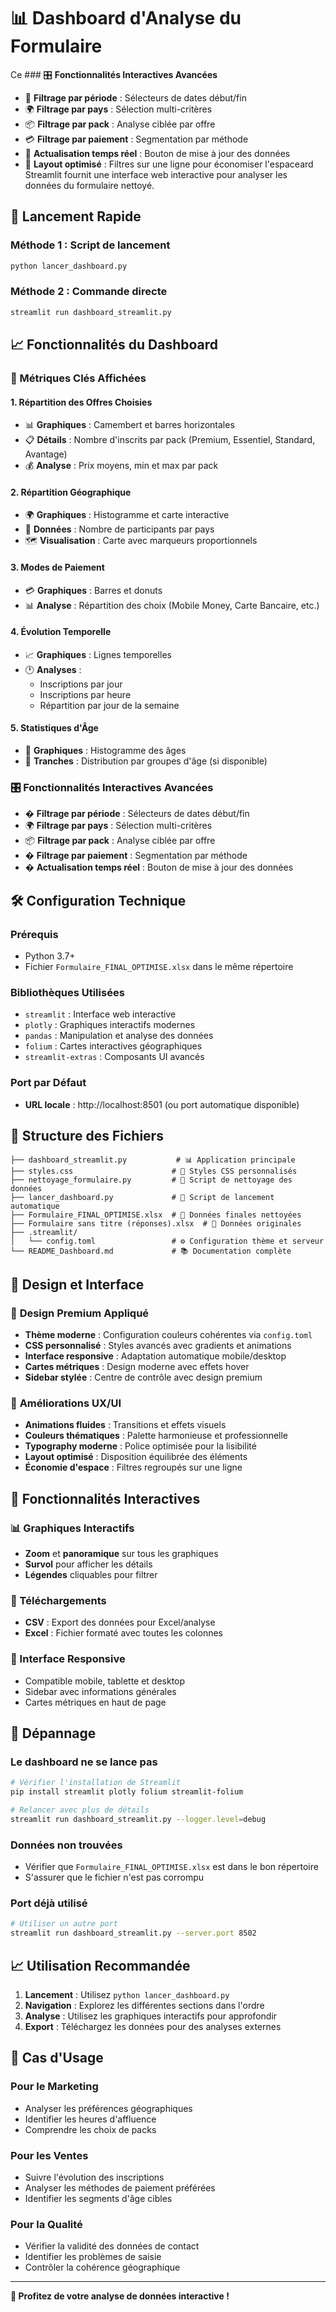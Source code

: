 # 📊 Dashboard d'Analyse du Formulaire

Ce ### 🎛️ **Fonctionnalités Interactives Avancées**
- 📅 **Filtrage par période** : Sélecteurs de dates début/fin
- 🌍 **Filtrage par pays** : Sélection multi-critères
- 📦 **Filtrage par pack** : Analyse ciblée par offre
- 💳 **Filtrage par paiement** : Segmentation par méthode
- 🔄 **Actualisation temps réel** : Bouton de mise à jour des données
- 📐 **Layout optimisé** : Filtres sur une ligne pour économiser l'espaceard Streamlit fournit une interface web interactive pour analyser les données du formulaire nettoyé.

## 🚀 Lancement Rapide

### Méthode 1 : Script de lancement
```bash
python lancer_dashboard.py
```

### Méthode 2 : Commande directe
```bash
streamlit run dashboard_streamlit.py
```

## 📈 Fonctionnalités du Dashboard

### 🎯 Métriques Clés Affichées

#### 1. **Répartition des Offres Choisies**
- 📊 **Graphiques** : Camembert et barres horizontales
- 📋 **Détails** : Nombre d'inscrits par pack (Premium, Essentiel, Standard, Avantage)
- 💰 **Analyse** : Prix moyens, min et max par pack

#### 2. **Répartition Géographique**
- 🌍 **Graphiques** : Histogramme et carte interactive
- 📍 **Données** : Nombre de participants par pays
- 🗺️ **Visualisation** : Carte avec marqueurs proportionnels

#### 3. **Modes de Paiement**
- 💳 **Graphiques** : Barres et donuts
- 📊 **Analyse** : Répartition des choix (Mobile Money, Carte Bancaire, etc.)

#### 4. **Évolution Temporelle**
- 📈 **Graphiques** : Lignes temporelles
- 🕐 **Analyses** : 
  - Inscriptions par jour
  - Inscriptions par heure
  - Répartition par jour de la semaine

#### 5. **Statistiques d'Âge**
- 🎂 **Graphiques** : Histogramme des âges
- 👥 **Tranches** : Distribution par groupes d'âge (si disponible)

### 🎛️ **Fonctionnalités Interactives Avancées**
- � **Filtrage par période** : Sélecteurs de dates début/fin
- 🌍 **Filtrage par pays** : Sélection multi-critères
- 📦 **Filtrage par pack** : Analyse ciblée par offre
- � **Filtrage par paiement** : Segmentation par méthode
- � **Actualisation temps réel** : Bouton de mise à jour des données

## 🛠️ Configuration Technique

### Prérequis
- Python 3.7+
- Fichier `Formulaire_FINAL_OPTIMISE.xlsx` dans le même répertoire

### Bibliothèques Utilisées
- `streamlit` : Interface web interactive
- `plotly` : Graphiques interactifs modernes
- `pandas` : Manipulation et analyse des données
- `folium` : Cartes interactives géographiques
- `streamlit-extras` : Composants UI avancés

### Port par Défaut
- **URL locale** : http://localhost:8501 (ou port automatique disponible)

## 📁 Structure des Fichiers

```
├── dashboard_streamlit.py           # 📊 Application principale
├── styles.css                      # 🎨 Styles CSS personnalisés
├── nettoyage_formulaire.py         # 🧹 Script de nettoyage des données
├── lancer_dashboard.py             # 🚀 Script de lancement automatique
├── Formulaire_FINAL_OPTIMISE.xlsx  # 📄 Données finales nettoyées
├── Formulaire sans titre (réponses).xlsx  # 📄 Données originales
├── .streamlit/
│   └── config.toml                 # ⚙️ Configuration thème et serveur
└── README_Dashboard.md             # 📚 Documentation complète
```

## 🎨 Design et Interface

### 🌟 **Design Premium Appliqué**
- **Thème moderne** : Configuration couleurs cohérentes via `config.toml`
- **CSS personnalisé** : Styles avancés avec gradients et animations
- **Interface responsive** : Adaptation automatique mobile/desktop
- **Cartes métriques** : Design moderne avec effets hover
- **Sidebar stylée** : Centre de contrôle avec design premium

### 🎯 **Améliorations UX/UI**
- **Animations fluides** : Transitions et effets visuels
- **Couleurs thématiques** : Palette harmonieuse et professionnelle
- **Typography moderne** : Police optimisée pour la lisibilité
- **Layout optimisé** : Disposition équilibrée des éléments
- **Économie d'espace** : Filtres regroupés sur une ligne

## 🎨 Fonctionnalités Interactives

### 📊 Graphiques Interactifs
- **Zoom** et **panoramique** sur tous les graphiques
- **Survol** pour afficher les détails
- **Légendes** cliquables pour filtrer

### 💾 Téléchargements
- **CSV** : Export des données pour Excel/analyse
- **Excel** : Fichier formaté avec toutes les colonnes

### 📱 Interface Responsive
- Compatible mobile, tablette et desktop
- Sidebar avec informations générales
- Cartes métriques en haut de page

## 🚨 Dépannage

### Le dashboard ne se lance pas
```bash
# Vérifier l'installation de Streamlit
pip install streamlit plotly folium streamlit-folium

# Relancer avec plus de détails
streamlit run dashboard_streamlit.py --logger.level=debug
```

### Données non trouvées
- Vérifier que `Formulaire_FINAL_OPTIMISE.xlsx` est dans le bon répertoire
- S'assurer que le fichier n'est pas corrompu

### Port déjà utilisé
```bash
# Utiliser un autre port
streamlit run dashboard_streamlit.py --server.port 8502
```

## 📈 Utilisation Recommandée

1. **Lancement** : Utilisez `python lancer_dashboard.py`
2. **Navigation** : Explorez les différentes sections dans l'ordre
3. **Analyse** : Utilisez les graphiques interactifs pour approfondir
4. **Export** : Téléchargez les données pour des analyses externes

## 🎯 Cas d'Usage

### Pour le Marketing
- Analyser les préférences géographiques
- Identifier les heures d'affluence
- Comprendre les choix de packs

### Pour les Ventes
- Suivre l'évolution des inscriptions
- Analyser les méthodes de paiement préférées
- Identifier les segments d'âge cibles

### Pour la Qualité
- Vérifier la validité des données de contact
- Identifier les problèmes de saisie
- Contrôler la cohérence géographique

---

**🎉 Profitez de votre analyse de données interactive !**
